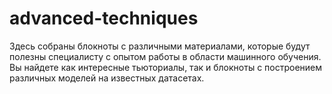 # advanced-techniques
Здесь собраны блокноты с различными материалами, которые будут полезны специалисту с опытом работы в области машинного обучения. Вы найдете как интересные тьюториалы, так и блокноты с построением различных моделей на известных датасетах. 
